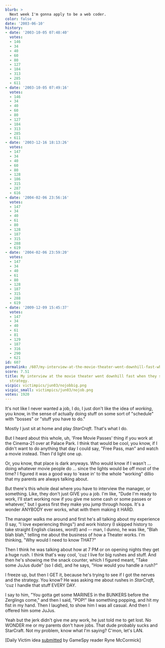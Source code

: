 ```yaml
---
blurb: >
  Next week I'm gonna apply to be a web coder.
color: false
date: '2003-06-10'
history:
- date: '2003-10-05 07:48:40'
  votes:
  - 146
  - 34
  - 40
  - 60
  - 80
  - 127
  - 184
  - 313
  - 285
  - 611
- date: '2003-10-05 07:49:16'
  votes:
  - 146
  - 34
  - 40
  - 60
  - 80
  - 127
  - 184
  - 313
  - 285
  - 611
- date: '2003-12-16 18:13:26'
  votes:
  - 147
  - 34
  - 40
  - 60
  - 80
  - 128
  - 186
  - 315
  - 287
  - 616
- date: '2004-02-06 23:56:16'
  votes:
  - 147
  - 34
  - 40
  - 61
  - 80
  - 128
  - 187
  - 315
  - 288
  - 619
- date: '2004-02-06 23:59:20'
  votes:
  - 147
  - 34
  - 40
  - 61
  - 80
  - 128
  - 187
  - 315
  - 288
  - 619
- date: '2009-12-09 15:45:37'
  votes:
  - 147
  - 34
  - 40
  - 61
  - 81
  - 129
  - 187
  - 316
  - 290
  - 621
id: 607
permalink: /607/my-interview-at-the-movie-theater-went-downhill-fast-when-they-started-talking-strategy/
score: 7.51
title: My interview at the movie theater went downhill fast when they started talking
  strategy.
vicpic: victimpics/jun03/nojobbig.png
vicpic_small: victimpics/jun03/nojob.png
votes: 1920
---
```


It's not like I never wanted a job, I do, I just don't like the idea of
*working*, you know, in the sense of actually doing stuff on some sort
of "schedule" with "bosses" or "stuff you have to do."

Mostly I just sit at home and play *StarCraft*. That's what I do.

But I heard about this whole, uh, 'Free Movie Passes' thing if you work
at the Cinema-21 over at Palace Park. I think that would be cool, you
know, if I didn't want to do anything that day I could say, "Free Pass,
man" and watch a movie instead. Then I'd light one up.

Or, you know, that place is dark anyways. Who would know if I wasn't ...
doing whatever movie people do ... since the lights would be off most of
the time? I figured it was a good way to 'ease in' to the whole
"working" dillio that my parents are always talking about.

But there's this whole deal where you have to interview the manager, or
something. Like, they don't just GIVE you a job. I'm like, "Dude I'm
ready to work, I'll start working now if you give me some cash or some
passes or whatever," but I guess first they make you jump through hoops.
It's a wonder ANYBODY ever works, what with them making it HARD.

The manager walks me around and first he's all talking about my
experience (I say, "I love experiencing things") and work history (I
skipped history to take straight English classes, word!) and -- man, I
dunno, he was like, "Blah blah blah," telling me about the business of
how a Theater works. I'm thinking, "Why would I need to know THAT?"

Then I think he was talking about how at 7 PM or on opening nights they
get a huge rush. I think that's way cool, 'cuz I live for big rushes and
stuff. And then he's showing me the snack counter, which I figured
meant, "Take some JuJus dude" (so I did), and he says, "How would you
handle a rush?"

I freeze up, but then I GET it, because he's trying to see if I got the
nerves and the strategy. You know? He was asking me about rushes in
*StarCraft*, 'cuz I handle that stuff EVERY DAY.

I say to him, "You gotta get some MARINES in the BUNKERS before the
Zerglings come," and then I said, "POP!" like something popping, and hit
my fist in my hand. Then I laughed, to show him I was all casual. And
then I offered him some JuJus.

Yeah but the jerk didn't give me any work, he just told me to get lost.
No WONDER me or my parents don't have jobs. That dude probably sucks and
StarCraft. Not my problem, know what I'm saying? C'mon, let's LAN.

\[Daily Victim idea
[submitted](http://web.archive.org/web/20030610000000/http://feedback.gamespy.com/)
by GameSpy reader Ryne McCormick\]